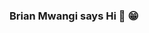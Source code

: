 ### Brian Mwangi says Hi 👋 😁
<!--
**Brian-Mwangi-developer/Brian-Mwangi-Developer** is a ✨ _special_ ✨ repository because its `README.md` (this file) appears on your GitHub profile.

Here are some ideas to get you started:

- 🔭 I’m currently working on Getting Better at my coding Skills
- 🌱 I’m currently learning  ReactJs
- 👯 I’m looking to collaborate on Any Open Source Project and Personal/Group projects
- 🤔 I’m looking for help with ...
- 💬 Ask me about Javascript and a  ReactJs
- 📫 How to reach me: ...
- 😄 Pronouns: ...
- ⚡ Fun fact: ...
-->
